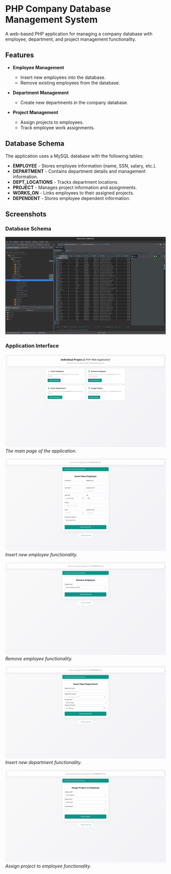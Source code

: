 # PHP Company Database Management System

A web-based PHP application for managing a company database with employee, department, and project management functionality.

## Features

- **Employee Management**
  - Insert new employees into the database.
  - Remove existing employees from the database.

- **Department Management**
  - Create new departments in the company database.

- **Project Management**
  - Assign projects to employees.
  - Track employee work assignments.

## Database Schema

The application uses a MySQL database with the following tables:

- **EMPLOYEE** - Stores employee information (name, SSN, salary, etc.).
- **DEPARTMENT** - Contains department details and management information.
- **DEPT_LOCATIONS** - Tracks department locations.
- **PROJECT** - Manages project information and assignments.
- **WORKS_ON** - Links employees to their assigned projects.
- **DEPENDENT** - Stores employee dependent information.

## Screenshots

### Database Schema
![Database Schema](img/new/db.png)

### Application Interface
![Main Dashboard](img/new/img_01.png)
*The main page of the application.*

![Employee Management](img/new/img_02.png)
*Insert new employee functionality.*

![Department Management](img/new/img_03.png)
*Remove employee functionality.*

![Project Assignment](img/new/img_04.png)
*Insert new department functionality.*

![Form Interface](img/new/img_05.png)
*Assign project to employee functionality.*
